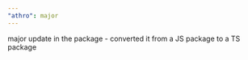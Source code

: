 ```yaml
---
"athro": major
---
```


major update in the package - converted it from a JS package to a TS package
